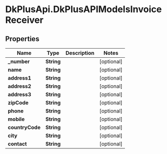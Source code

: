 # DkPlusApi.DkPlusAPIModelsInvoiceReceiver

## Properties
Name | Type | Description | Notes
------------ | ------------- | ------------- | -------------
**_number** | **String** |  | [optional] 
**name** | **String** |  | [optional] 
**address1** | **String** |  | [optional] 
**address2** | **String** |  | [optional] 
**address3** | **String** |  | [optional] 
**zipCode** | **String** |  | [optional] 
**phone** | **String** |  | [optional] 
**mobile** | **String** |  | [optional] 
**countryCode** | **String** |  | [optional] 
**city** | **String** |  | [optional] 
**contact** | **String** |  | [optional] 


